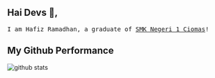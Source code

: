 ## Hai Devs :wave:, 

<!--<p align="center">
  <img src="https://raw.githubusercontent.com/coderjojo/coderjojo/master/img/github.gif" width=100>
  <br><br> -->
  <samp>
  I am Hafiz Ramadhan, a graduate of <a href='https://smkn1ciomas.sch.id/'> SMK Negeri 1 Ciomas</a>!
  </samp>
</p>

## My Github Performance

![github stats](https://github-readme-stats.vercel.app/api?username=rmdhfz&show_icons=true)
